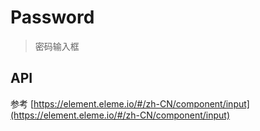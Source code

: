 # Password

> 密码输入框

<dumi-previewer demoPath="guide/password/base" />

## API

参考 [https://element.eleme.io/#/zh-CN/component/input](https://element.eleme.io/#/zh-CN/component/input)
